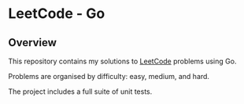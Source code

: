 # LeetCode - Go

## Overview

This repository contains my solutions to [LeetCode](https://leetcode.com/) problems using Go.

Problems are organised by difficulty: easy, medium, and hard.

The project includes a full suite of unit tests.